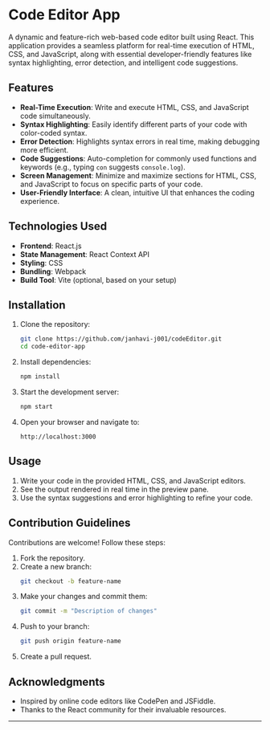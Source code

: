 # Code Editor App

A dynamic and feature-rich web-based code editor built using React. This application provides a seamless platform for real-time execution of HTML, CSS, and JavaScript, along with essential developer-friendly features like syntax highlighting, error detection, and intelligent code suggestions.

## Features

- **Real-Time Execution**: Write and execute HTML, CSS, and JavaScript code simultaneously.
- **Syntax Highlighting**: Easily identify different parts of your code with color-coded syntax.
- **Error Detection**: Highlights syntax errors in real time, making debugging more efficient.
- **Code Suggestions**: Auto-completion for commonly used functions and keywords (e.g., typing `con` suggests `console.log`).
- **Screen Management**: Minimize and maximize sections for HTML, CSS, and JavaScript to focus on specific parts of your code.
- **User-Friendly Interface**: A clean, intuitive UI that enhances the coding experience.

## Technologies Used

- **Frontend**: React.js
- **State Management**: React Context API
- **Styling**: CSS
- **Bundling**: Webpack
- **Build Tool**: Vite (optional, based on your setup)

## Installation

1. Clone the repository:
   ```bash
   git clone https://github.com/janhavi-j001/codeEditor.git
   cd code-editor-app
   ```

2. Install dependencies:
   ```bash
   npm install
   ```

3. Start the development server:
   ```bash
   npm start
   ```

4. Open your browser and navigate to:
   ```
   http://localhost:3000
   ```

## Usage

1. Write your code in the provided HTML, CSS, and JavaScript editors.
2. See the output rendered in real time in the preview pane.
3. Use the syntax suggestions and error highlighting to refine your code.

## Contribution Guidelines

Contributions are welcome! Follow these steps:

1. Fork the repository.
2. Create a new branch:
   ```bash
   git checkout -b feature-name
   ```
3. Make your changes and commit them:
   ```bash
   git commit -m "Description of changes"
   ```
4. Push to your branch:
   ```bash
   git push origin feature-name
   ```
5. Create a pull request.

## Acknowledgments

- Inspired by online code editors like CodePen and JSFiddle.
- Thanks to the React community for their invaluable resources.

---
